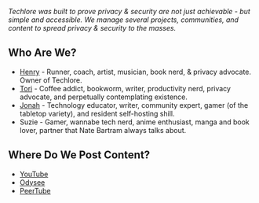 *Techlore was built to prove privacy & security are not just achievable - but simple and accessible. We manage several projects, communities, and content to spread privacy & security to the masses.*

## Who Are We?
- [Henry](https://hen.omg.lol/) - Runner, coach, artist, musician, book nerd, & privacy advocate. Owner of Techlore.
- [Tori](https://tori.omg.lol/) - Coffee addict, bookworm, writer, productivity nerd, privacy advocate, and perpetually contemplating existence.
- [Jonah](https://jonah.omg.lol/) - Technology educator, writer, community expert, gamer (of the tabletop variety), and resident self-hosting shill.
- Suzie - Gamer, wannabe tech nerd, anime enthusiast, manga and book lover, partner that Nate Bartram always talks about.

## Where Do We Post Content?

- [YouTube](https://youtube.com/techlore)
- [Odysee](https://odysee.com/@techlore:3)
- [PeerTube](https://bitcointv.com/c/techlore/videos)
